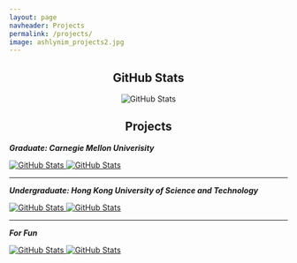 ```yaml
---
layout: page
navheader: Projects
permalink: /projects/
image: ashlynim_projects2.jpg
---
```


<div>
  <h2 align="center">GitHub Stats</h2>
  <p align="center">
    <img src="https://github-readme-streak-stats.herokuapp.com/?user=imychangemaker" alt="GitHub Stats" />
  </p>
</div> 

<div>
  <h2 align="center">Projects</h2>
  <p align="left">
    <b><em>Graduate: Carnegie Mellon Univerisity</em></b>
  </p>
  <div>
    <p>
      <a href="https://github.com/imychangemaker/cmu-social-media-listening">
        <img src="https://github-readme-stats.vercel.app/api/pin/?username=imychangemaker&repo=cmu-social-media-listening" alt="GitHub Stats" />
      </a>
      <a href="https://github.com/imychangemaker/cmu-doornext">
        <img src="https://github-readme-stats.vercel.app/api/pin/?username=imychangemaker&repo=cmu-doornext" alt="GitHub Stats" />
      </a>
    </p>
  </div>
  <hr>
  <p align="left">
    <b><em>Undergraduate: Hong Kong University of Science and Technology</em></b>
  </p>
  <p>
    <a href="https://github.com/imychangemaker/hkust-java-treasure-hunt">
      <img src="https://github-readme-stats.vercel.app/api/pin/?username=imychangemaker&repo=hkust-java-treasure-hunt" alt="GitHub Stats" />
    </a>
    <a href="https://github.com/imychangemaker/hkust-airbnb-forecast">
      <img src="https://github-readme-stats.vercel.app/api/pin/?username=imychangemaker&repo=hkust-airbnb-forecast" alt="GitHub Stats" />
    </a>
  </p>
  <hr>
  <p align="left">
    <b><em>For Fun</em></b>
  </p>
  <p>
    <a href="https://github.com/imychangemaker/imychangemaker.github.io">
      <img src="https://github-readme-stats.vercel.app/api/pin/?username=imychangemaker&repo=imychangemaker.github.io" alt="GitHub Stats" />
    </a>
    <a href="https://github.com/imychangemaker/imychangemaker">
      <img src="https://github-readme-stats.vercel.app/api/pin/?username=imychangemaker&repo=imychangemaker" alt="GitHub Stats" />
    </a>
  </p>
</div>
